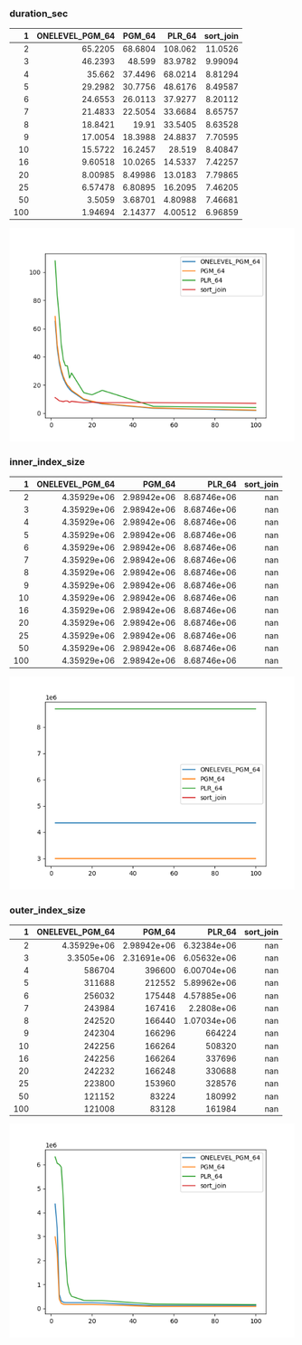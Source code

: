 ### duration_sec

|   1 |   ONELEVEL_PGM_64 |   PGM_64 |    PLR_64 |   sort_join |
|----:|------------------:|---------:|----------:|------------:|
|   2 |          65.2205  | 68.6804  | 108.062   |    11.0526  |
|   3 |          46.2393  | 48.599   |  83.9782  |     9.99094 |
|   4 |          35.662   | 37.4496  |  68.0214  |     8.81294 |
|   5 |          29.2982  | 30.7756  |  48.6176  |     8.49587 |
|   6 |          24.6553  | 26.0113  |  37.9277  |     8.20112 |
|   7 |          21.4833  | 22.5054  |  33.6684  |     8.65757 |
|   8 |          18.8421  | 19.91    |  33.5405  |     8.63528 |
|   9 |          17.0054  | 18.3988  |  24.8837  |     7.70595 |
|  10 |          15.5722  | 16.2457  |  28.519   |     8.40847 |
|  16 |           9.60518 | 10.0265  |  14.5337  |     7.42257 |
|  20 |           8.00985 |  8.49986 |  13.0183  |     7.79865 |
|  25 |           6.57478 |  6.80895 |  16.2095  |     7.46205 |
|  50 |           3.5059  |  3.68701 |   4.80988 |     7.46681 |
| 100 |           1.94694 |  2.14377 |   4.00512 |     6.96859 |

![duration_sec.png](duration_sec.png)

### inner_index_size

|   1 |   ONELEVEL_PGM_64 |      PGM_64 |      PLR_64 |   sort_join |
|----:|------------------:|------------:|------------:|------------:|
|   2 |       4.35929e+06 | 2.98942e+06 | 8.68746e+06 |         nan |
|   3 |       4.35929e+06 | 2.98942e+06 | 8.68746e+06 |         nan |
|   4 |       4.35929e+06 | 2.98942e+06 | 8.68746e+06 |         nan |
|   5 |       4.35929e+06 | 2.98942e+06 | 8.68746e+06 |         nan |
|   6 |       4.35929e+06 | 2.98942e+06 | 8.68746e+06 |         nan |
|   7 |       4.35929e+06 | 2.98942e+06 | 8.68746e+06 |         nan |
|   8 |       4.35929e+06 | 2.98942e+06 | 8.68746e+06 |         nan |
|   9 |       4.35929e+06 | 2.98942e+06 | 8.68746e+06 |         nan |
|  10 |       4.35929e+06 | 2.98942e+06 | 8.68746e+06 |         nan |
|  16 |       4.35929e+06 | 2.98942e+06 | 8.68746e+06 |         nan |
|  20 |       4.35929e+06 | 2.98942e+06 | 8.68746e+06 |         nan |
|  25 |       4.35929e+06 | 2.98942e+06 | 8.68746e+06 |         nan |
|  50 |       4.35929e+06 | 2.98942e+06 | 8.68746e+06 |         nan |
| 100 |       4.35929e+06 | 2.98942e+06 | 8.68746e+06 |         nan |

![inner_index_size.png](inner_index_size.png)

### outer_index_size

|   1 |   ONELEVEL_PGM_64 |           PGM_64 |           PLR_64 |   sort_join |
|----:|------------------:|-----------------:|-----------------:|------------:|
|   2 |       4.35929e+06 |      2.98942e+06 |      6.32384e+06 |         nan |
|   3 |       3.3505e+06  |      2.31691e+06 |      6.05632e+06 |         nan |
|   4 |  586704           | 396600           |      6.00704e+06 |         nan |
|   5 |  311688           | 212552           |      5.89962e+06 |         nan |
|   6 |  256032           | 175448           |      4.57885e+06 |         nan |
|   7 |  243984           | 167416           |      2.2808e+06  |         nan |
|   8 |  242520           | 166440           |      1.07034e+06 |         nan |
|   9 |  242304           | 166296           | 664224           |         nan |
|  10 |  242256           | 166264           | 508320           |         nan |
|  16 |  242256           | 166264           | 337696           |         nan |
|  20 |  242232           | 166248           | 330688           |         nan |
|  25 |  223800           | 153960           | 328576           |         nan |
|  50 |  121152           |  83224           | 180992           |         nan |
| 100 |  121008           |  83128           | 161984           |         nan |

![outer_index_size.png](outer_index_size.png)

